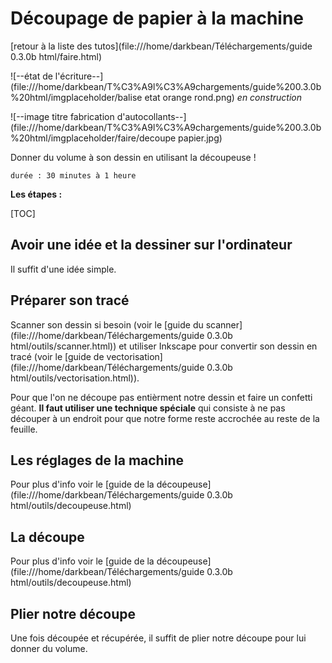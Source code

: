 # Découpage de papier à la machine

[retour à la liste des tutos](file:///home/darkbean/Téléchargements/guide 0.3.0b html/faire.html)

![--état de l'écriture--](file:///home/darkbean/T%C3%A9l%C3%A9chargements/guide%200.3.0b%20html/imgplaceholder/balise etat orange rond.png) *en construction*

![--image titre fabrication d'autocollants--](file:///home/darkbean/T%C3%A9l%C3%A9chargements/guide%200.3.0b%20html/imgplaceholder/faire/decoupe papier.jpg)

Donner du volume à son dessin en utilisant la découpeuse !

```
durée : 30 minutes à 1 heure
```

 

**Les étapes :**

[TOC]

## Avoir une idée et la dessiner sur l'ordinateur

Il suffit d'une idée simple.

 

## Préparer son tracé

Scanner son dessin si besoin (voir le [guide du scanner](file:///home/darkbean/Téléchargements/guide 0.3.0b html/outils/scanner.html)) et utiliser Inkscape pour convertir son dessin en tracé (voir le [guide de vectorisation](file:///home/darkbean/Téléchargements/guide 0.3.0b html/outils/vectorisation.html)).

Pour que l'on ne découpe pas entièrment notre dessin et faire un confetti géant. **Il faut utiliser une technique spéciale** qui consiste à ne pas découper à un endroit pour que notre forme reste accrochée au reste de la feuille.

 

## Les réglages de la machine

Pour plus d'info voir le [guide de la découpeuse](file:///home/darkbean/Téléchargements/guide 0.3.0b html/outils/decoupeuse.html)

 

## La découpe

Pour plus d'info voir le [guide de la découpeuse](file:///home/darkbean/Téléchargements/guide 0.3.0b html/outils/decoupeuse.html)

 

## Plier notre découpe

Une fois découpée et récupérée, il suffit de plier notre découpe pour lui donner du volume.